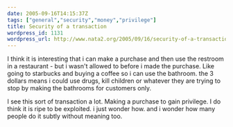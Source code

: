 ```yaml
---
date: 2005-09-16T14:15:37Z
tags: ["general","security","money","privilege"]
title: Security of a transaction
wordpress_id: 1131
wordpress_url: http://www.nata2.org/2005/09/16/security-of-a-transaction/
---
```


I think it is interesting that i can make a purchase and then use the restroom in a restaurant - but i wasn't allowed to before i made the purchase. Like going to starbucks and buying a coffee so i can use the bathroom. the 3 dollars means i could use drugs, kill children or whatever they are trying to stop by making the bathrooms for customers only. 

I see this sort of transaction a lot. Making a purchase to gain privilege. I do think it is ripe to be exploited. i just wonder how. and i wonder how many people do it subtly without meaning too. 
